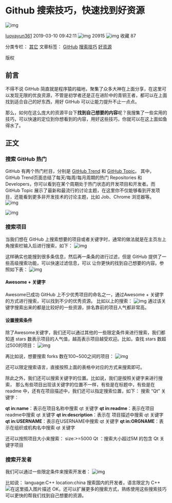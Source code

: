 # Github 搜索技巧，快速找到好资源

![img](https://csdnimg.cn/release/blogv2/dist/pc/img/original.png)

[luoyayun361](https://me.csdn.net/luoyayun361) 2019-03-10 09:42:11 ![img](https://csdnimg.cn/release/blogv2/dist/pc/img/articleReadEyes.png) 20915 ![img](https://csdnimg.cn/release/blogv2/dist/pc/img/tobarCollect.png) 收藏 87

分类专栏： [其它](https://blog.csdn.net/luoyayun361/category_6676773.html) 文章标签： [GitHub](https://www.csdn.net/gather_20/MtTaEg0sMzIzMjgtYmxvZwO0O0OO0O0O.html) [搜索技巧](https://www.csdn.net/gather_23/MtTaEg0sMjIzOTEtYmxvZwO0O0OO0O0O.html) [好资源](https://so.csdn.net/so/search/s.do?q=好资源&t=blog&o=vip&s=&l=&f=&viparticle=)

版权

## 前言

不得不说 GitHub 简直就是程序猿的福地，聚集了众多大神在上面分享，在这里可以发现无限的优良资源，不管是初学者还是正在进阶中的青铜王者，都可以在上面找到适合自己的好东西，用好 GitHub 可以让能力提升不止一点点。

那么，如何在这么庞大的资源平台下**找到自己想要的内容**呢？我搜集了一些实用的技巧，可以快速的定位到你想看到的内容，用好这些技巧，你就可以在这上面如鱼得水了。

## 正文

### 搜索 GitHub 热门

GitHub 有两个热门栏目，分别是 [GitHub Trend](https://github.com/trending) 和 [GitHub Topic](https://github.com/topics)。
其中，GitHub Trend页面总结了每天/每周/每月周期的热门 Repositories 和 Developers，你可以看到在某个周期处于热门状态的开发项目和开发者。而 GitHub Topic 展示了最新和最流行的讨论主题，在这里你不仅能够看到开发项目，还能看到更多非开发技术的讨论主题，比如 Job、Chrome 浏览器等。
![img](https://img-blog.csdnimg.cn/20190310080921395.png?x-oss-process=image/watermark,type_ZmFuZ3poZW5naGVpdGk,shadow_10,text_aHR0cHM6Ly9ibG9nLmNzZG4ubmV0L2x1b3lheXVuMzYx,size_16,color_FFFFFF,t_70)

![img](https://img-blog.csdnimg.cn/20190310085145828.png?x-oss-process=image/watermark,type_ZmFuZ3poZW5naGVpdGk,shadow_10,text_aHR0cHM6Ly9ibG9nLmNzZG4ubmV0L2x1b3lheXVuMzYx,size_16,color_FFFFFF,t_70)

### 搜索项目

当我们想在 GitHub 上搜索想要的项目或者关键字时，通常的做法就是在主页左上角搜索栏输入后进行搜索，如下：
![img](https://img-blog.csdnimg.cn/20190310085826728.png)

这样确实也能搜到很多条信息，然后再一条条的进行过滤，但是 GitHub 提供了一些高级搜索功能，可以快速过滤信息，可以 让你更快的找到自己想要的内容。参照如下表：
![img](https://img-blog.csdnimg.cn/20190310090117601.png?x-oss-process=image/watermark,type_ZmFuZ3poZW5naGVpdGk,shadow_10,text_aHR0cHM6Ly9ibG9nLmNzZG4ubmV0L2x1b3lheXVuMzYx,size_16,color_FFFFFF,t_70)

#### Awesome + 关键字

Awesome已成功 GitHub 上不少优秀项目的命名之一，通过Awesome + 关键字的方式进行搜索，可以找到不少的优秀资源。
比如以上的搜索：
![img](https://img-blog.csdnimg.cn/20190310091023277.png?x-oss-process=image/watermark,type_ZmFuZ3poZW5naGVpdGk,shadow_10,text_aHR0cHM6Ly9ibG9nLmNzZG4ubmV0L2x1b3lheXVuMzYx,size_16,color_FFFFFF,t_70)
通过该关键字搜索出来的都是比较好的一些资源，排名靠前的项目人气都非常高。

#### 设置搜索条件

除了Awesome关键字，我们还可以通过其他的一些限定条件来进行搜索，我们都知道 stars 数表示项目的人气值，越高表示项目越受欢迎。比如，查找 stars 数超过500的项目：
![img](https://img-blog.csdnimg.cn/20190310091348348.png?x-oss-process=image/watermark,type_ZmFuZ3poZW5naGVpdGk,shadow_10,text_aHR0cHM6Ly9ibG9nLmNzZG4ubmV0L2x1b3lheXVuMzYx,size_16,color_FFFFFF,t_70)

再比如说，想要搜索 forks 数在100~500之间的项目：
![img](https://img-blog.csdnimg.cn/20190310092009176.png?x-oss-process=image/watermark,type_ZmFuZ3poZW5naGVpdGk,shadow_10,text_aHR0cHM6Ly9ibG9nLmNzZG4ubmV0L2x1b3lheXVuMzYx,size_16,color_FFFFFF,t_70)

还可以限定搜索语言，直接按照上面的表格中对应的方式来搜索即可。

除此之外，我们还可以搜索关键字的位置。比如说，我们是按照关键字来进行搜索， 那么有些项目出现该关键字的位置不一样，有些是在标题中，有些是在 readme 中，还有在项目描述中，我们还可以指定搜索位置，如下：
搜索 “Qt” 关键字：

**qt in:name**：表示在项目名称中搜索 qt 关键字
**qt in:readme**：表示在项目readme中搜索 qt 关键字
**qt in:description**：表示在 项目描述中搜索 qt 关键字
**qt in:USERNAME**：表示在USERNAME中搜索 qt 关键字
**qt in:ORGNAME**：表示在组织或机构名中搜索 qt 关键字

还可以按照项目大小来搜索：
size:>=5000 Qt ：搜索大小超过5M 的包含 Qt 关键字项目

### 搜索开发者

我们可以通过一些限定条件来搜索开发者：
![img](https://img-blog.csdnimg.cn/20190310093620491.png?x-oss-process=image/watermark,type_ZmFuZ3poZW5naGVpdGk,shadow_10,text_aHR0cHM6Ly9ibG9nLmNzZG4ubmV0L2x1b3lheXVuMzYx,size_16,color_FFFFFF,t_70)

比如说：
language:C++ location:china
搜索国内的开发者，语言限定为 C++
![在这里插入图片描述](https://img-blog.csdnimg.cn/20190310093850425.png?x-oss-process=image/watermark,type_ZmFuZ3poZW5naGVpdGk,shadow_10,text_aHR0cHM6Ly9ibG9nLmNzZG4ubmV0L2x1b3lheXVuMzYx,size_16,color_FFFFFF,t_70)
OK，还可以扩展更多的搜索方式，熟练使用这些搜索技巧可以更快的帮我们找到自己想要的资源。